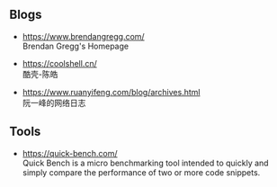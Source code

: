 ## Blogs  
- https://www.brendangregg.com/   
  Brendan Gregg's Homepage 

- https://coolshell.cn/  
  酷壳-陈皓 

- https://www.ruanyifeng.com/blog/archives.html  
  阮一峰的网络日志  
  
## Tools  
- https://quick-bench.com/  
  Quick Bench is a micro benchmarking tool intended to quickly and simply compare the performance of two or more code snippets.
  

